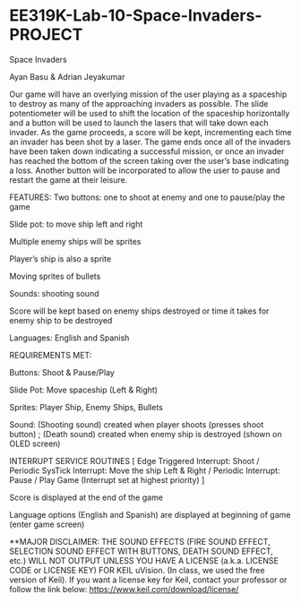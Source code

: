 # EE319K-Lab-10-Space-Invaders-PROJECT

Space Invaders


Ayan Basu & Adrian Jeyakumar


Our game will have an overlying mission of the user playing as a spaceship to destroy as many of the approaching invaders as possible. The slide potentiometer will be used to shift the location of the spaceship horizontally and a button will be used to launch the lasers that will take down each invader. As the game proceeds, a score will be kept, incrementing each time an invader has been shot by a laser. The game ends once all of the invaders have been taken down indicating a successful mission, or once an invader has reached the bottom of the screen taking over the user’s base indicating a loss. Another button will be incorporated to allow the user to pause and restart the game at their leisure. 

FEATURES:
Two buttons: one to shoot at enemy and one to pause/play the game

Slide pot: to move ship left and right

Multiple enemy ships will be sprites

Player’s ship is also a sprite

Moving sprites of bullets

Sounds: shooting sound

Score will be kept based on enemy ships destroyed or time it takes for enemy ship to be destroyed

Languages: English and Spanish


REQUIREMENTS MET:

Buttons: Shoot & Pause/Play

Slide Pot: Move spaceship (Left & Right)

Sprites: Player Ship, Enemy Ships, Bullets

Sound: (Shooting sound) created when player shoots (presses shoot button) ; (Death sound) created when enemy ship is destroyed (shown on OLED screen)

INTERRUPT SERVICE ROUTINES [
Edge Triggered Interrupt: Shoot / 
Periodic SysTick Interrupt: Move the ship Left & Right / 
Periodic Interrupt: Pause / Play Game (Interrupt set at highest priority)
]

Score is displayed at the end of the game

Language options (English and Spanish) are displayed at beginning of game (enter game screen)



**MAJOR DISCLAIMER: 
THE SOUND EFFECTS (FIRE SOUND EFFECT, SELECTION SOUND EFFECT WITH BUTTONS, DEATH SOUND EFFECT, etc.) WILL NOT OUTPUT UNLESS YOU HAVE A LICENSE (a.k.a. LICENSE CODE or LICENSE KEY) FOR KEIL uVision. (In class, we used the free version of Keil). If you want a license key for Keil, contact your professor or follow the link below: 
https://www.keil.com/download/license/
